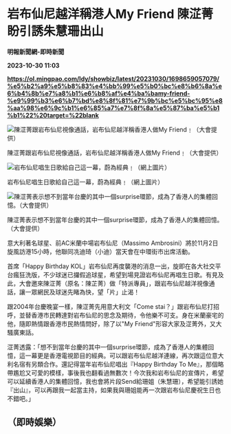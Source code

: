 # 岩布仙尼越洋稱港人My Friend 陳淽菁盼引誘朱慧珊出山
**明報新聞網-即時新聞**

**2023-10-30 11:03**

**https://ol.mingpao.com/ldy/showbiz/latest/20231030/1698659057079/%e5%b2%a9%e5%b8%83%e4%bb%99%e5%b0%bc%e8%b6%8a%e6%b4%8b%e7%a8%b1%e6%b8%af%e4%ba%bamy-friend-%e9%99%b3%e6%b7%bd%e8%8f%81%e7%9b%bc%e5%bc%95%e8%aa%98%e6%9c%b1%e6%85%a7%e7%8f%8a%e5%87%ba%e5%b1%b1%22%20target=%22blank**

![陳淽菁跟岩布仙尼視像通話，岩布仙尼越洋稱香港人做My Friend﹗（大會提供）](https://fs.mingpao.com/ldy/20231030/s00009/ff980e959d1332ced95067807dedc553.jpg)

陳淽菁跟岩布仙尼視像通話，岩布仙尼越洋稱香港人做My Friend﹗（大會提供）

![岩布仙尼唱生日歌給自己這一幕，蔚為經典﹗（網上圖片）](https://fs.mingpao.com/ldy/20231030/s00009/ffa5de7cd7e4717d4c533c4e28d0a824.jpg)

岩布仙尼唱生日歌給自己這一幕，蔚為經典﹗（網上圖片）

![陳淽菁表示想不到當年台慶的其中一個surprise環節，成為了香港人的集體回憶。（大會提供）](https://fs.mingpao.com/ldy/20231030/s00009/ffabd5b3f0917e667095465f3b03f223.jpg)

陳淽菁表示想不到當年台慶的其中一個surprise環節，成為了香港人的集體回憶。（大會提供）

意大利著名球星、前AC米蘭中場岩布仙尼（Massimo Ambrosini）將於11月2日旋風訪港15小時，他聯同冼迪琦（小迪）當天會在中環街巿出席活動。

首席「Happy Birthday KOL」岩布仙尼再度襲港的消息一出，旋即在各大社交平台瘋狂洗版，不少球迷已攞假追球星，希望到場見證岩布仙尼再唱生日歌。有見及此，大會邀來陳淽菁（原名：陳芷菁）做「特派專員」，跟岩布仙尼越洋視像通話，讓一眾網民及球迷先睹為快，望「片」止渴！

跟2004年台慶晚宴一樣，陳淽菁先用意大利文「Come stai？」跟岩布仙尼打招呼，並替香港巿民轉達對岩布仙尼的思念及期待，令他樂不可支。身在米蘭豪宅的他，隨即熱情跟香港巿民熱情問好，除了以"My Friend"形容大家及淽菁外，又大騷廣東話。

淽菁透露：「想不到當年台慶的其中一個surprise環節，成為了香港人的集體回憶，這一幕更是香港電視節目的經典。可以跟岩布仙尼越洋連線，再次跟這位意大利名宿有另類合作。還記得當年岩布仙尼唱出『Happy Birthday To Me』，那個略帶尷尬又可愛的模樣，事後我也翻看過無數次！今次我和岩布仙尼的宣傳片，希望可以延續香港人的集體回憶，我也會將片段Send給珊姐（朱慧珊），希望能引誘她『出山』，可以再跟我一起當主持，如果我與珊姐能再一次跟岩布仙尼慶祝生日也不錯吧。」

（即時娛樂）
------